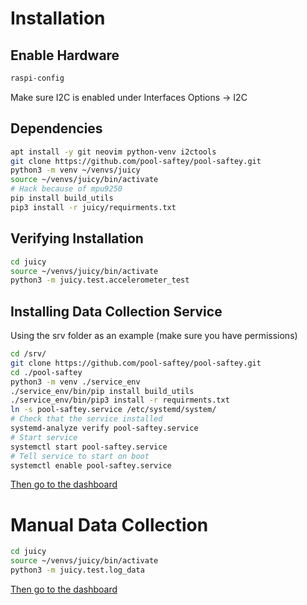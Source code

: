 # Installation
## Enable Hardware
```bash
raspi-config
```
Make sure I2C is enabled under Interfaces Options -> I2C

## Dependencies
```bash
apt install -y git neovim python-venv i2ctools
git clone https://github.com/pool-saftey/pool-saftey.git
python3 -m venv ~/venvs/juicy
source ~/venvs/juicy/bin/activate
# Hack because of mpu9250 
pip install build_utils
pip3 install -r juicy/requirments.txt
```

## Verifying Installation
```bash
cd juicy
source ~/venvs/juicy/bin/activate
python3 -m juicy.test.accelerometer_test
```

## Installing Data Collection Service
Using the srv folder as an example (make sure you have permissions)
```bash
cd /srv/
git clone https://github.com/pool-saftey/pool-saftey.git
cd ./pool-saftey
python3 -m venv ./service_env
./service_env/bin/pip install build_utils
./service_env/bin/pip3 install -r requirments.txt
ln -s pool-saftey.service /etc/systemd/system/
# Check that the service installed
systemd-analyze verify pool-saftey.service
# Start service
systemctl start pool-saftey.service
# Tell service to start on boot
systemctl enable pool-saftey.service
```
[Then go to the dashboard][1]

# Manual Data Collection
```bash
cd juicy
source ~/venvs/juicy/bin/activate
python3 -m juicy.test.log_data
```
[Then go to the dashboard][1]

[1]: thingspeak.com/channels/753579

